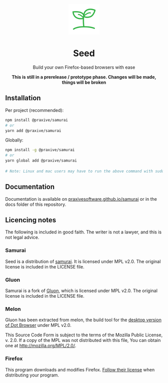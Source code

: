 <div align="center">

<p align="center">
  <img width="98" src="https://raw.githubusercontent.com/crow-browser/assets/main/seed/logo.png"/>
</p>

# Seed

Build your own Firefox-based browsers with ease

**This is still in a prerelease / prototype phase. Changes will be made, things will be broken**

</div>

## Installation

Per project (recommended):

```sh
npm install @praxive/samurai
# or
yarn add @praxive/samurai
```

Globally:

```sh
npm install -g @praxive/samurai
# or
yarn global add @praxive/samurai

# Note: Linux and mac users may have to run the above command with sudo
```

## Documentation

Documentation is available on [praxivesoftware.github.io/samurai](https://praxive.gitbook.io/samurai) or in the docs folder of this repository.

## Licencing notes

The following is included in good faith. The writer is not a lawyer, and this is not legal advice.

### Samurai

Seed is a distribution of [samurai](https://github.com/praxivesoftware/samurai). It is licensed under MPL v2.0. The original license is included in the LICENSE file.

### Gluon

Samurai is a fork of [Gluon](https://github.com/pulse-browser/gluon), which is licensed under MPL v2.0. The original license is included in the LICENSE file.

### Melon

Gluon has been extracted from melon, the build tool for the [desktop version of Dot Browser](https://github.com/dothq/browser-desktop) under MPL v2.0.

This Source Code Form is subject to the terms of the Mozilla Public
License, v. 2.0. If a copy of the MPL was not distributed with this
file, You can obtain one at http://mozilla.org/MPL/2.0/.

### Firefox

This program downloads and modifies Firefox. [Follow their license](https://hg.mozilla.org/mozilla-central/file/tip/LICENSE) when distributing your program.
